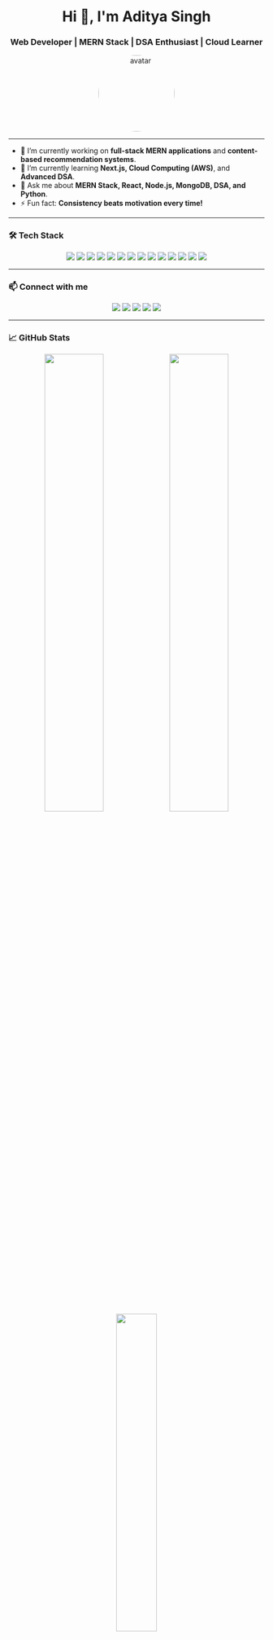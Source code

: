 <h1 align="center">Hi 👋, I'm Aditya Singh</h1>
<h3 align="center">Web Developer | MERN Stack | DSA Enthusiast | Cloud Learner</h3>

<p align="center">
  <img src="https://avatars.githubusercontent.com/u/your-github-user-id?v=4" width="150" style="border-radius:50%;" alt="avatar"/>
</p>

---

- 🔭 I’m currently working on **full-stack MERN applications** and **content-based recommendation systems**.
- 🌱 I’m currently learning **Next.js, Cloud Computing (AWS)**, and **Advanced DSA**.
- 💬 Ask me about **MERN Stack, React, Node.js, MongoDB, DSA, and Python**.
- ⚡ Fun fact: **Consistency beats motivation every time!**

---

### 🛠 Tech Stack
<p align="center">
  <img src="https://img.shields.io/badge/C++-00599C?style=for-the-badge&logo=cplusplus&logoColor=white"/>
  <img src="https://img.shields.io/badge/C-00599C?style=for-the-badge&logo=c&logoColor=white"/>
  <img src="https://img.shields.io/badge/Python-3776AB?style=for-the-badge&logo=python&logoColor=white"/>
  <img src="https://img.shields.io/badge/JavaScript-F7DF1E?style=for-the-badge&logo=javascript&logoColor=black"/>
  <img src="https://img.shields.io/badge/React-61DAFB?style=for-the-badge&logo=react&logoColor=black"/>
  <img src="https://img.shields.io/badge/Node.js-339933?style=for-the-badge&logo=nodedotjs&logoColor=white"/>
  <img src="https://img.shields.io/badge/Next.js-000000?style=for-the-badge&logo=nextdotjs&logoColor=white"/>
  <img src="https://img.shields.io/badge/Bootstrap-563D7C?style=for-the-badge&logo=bootstrap&logoColor=white"/>
  <img src="https://img.shields.io/badge/TailwindCSS-06B6D4?style=for-the-badge&logo=tailwindcss&logoColor=white"/>
  <img src="https://img.shields.io/badge/MongoDB-47A248?style=for-the-badge&logo=mongodb&logoColor=white"/>
  <img src="https://img.shields.io/badge/MySQL-4479A1?style=for-the-badge&logo=mysql&logoColor=white"/>
  <img src="https://img.shields.io/badge/REST%20APIs-000000?style=for-the-badge&logo=rest&logoColor=white"/>
  <img src="https://img.shields.io/badge/Git-F05032?style=for-the-badge&logo=git&logoColor=white"/>
  <img src="https://img.shields.io/badge/Postman-FF6C37?style=for-the-badge&logo=postman&logoColor=white"/>
</p>

---

### 📫 Connect with me
<p align="center">
  <a href="mailto:2k22.csds.32859@gmail.com"><img src="https://img.shields.io/badge/Email-D14836?style=for-the-badge&logo=gmail&logoColor=white"/></a>
  <a href="https://www.linkedin.com/in/your-linkedin-id/"><img src="https://img.shields.io/badge/LinkedIn-0A66C2?style=for-the-badge&logo=linkedin&logoColor=white"/></a>
  <a href="https://leetcode.com/your-leetcode-id/"><img src="https://img.shields.io/badge/LeetCode-FFA116?style=for-the-badge&logo=leetcode&logoColor=white"/></a>
  <a href="https://hackerrank.com/your-hackerrank-id"><img src="https://img.shields.io/badge/HackerRank-2EC866?style=for-the-badge&logo=hackerrank&logoColor=white"/></a>
  <a href="https://your-portfolio-link.com/"><img src="https://img.shields.io/badge/Portfolio-12100E?style=for-the-badge&logo=githubpages&logoColor=white"/></a>
</p>

---

### 📈 GitHub Stats
<p align="center">
  <img src="https://github-readme-stats.vercel.app/api?username=your-github-username&show_icons=true&theme=github_dark" width="48%" />
  <img src="https://github-readme-streak-stats.herokuapp.com/?user=your-github-username&theme=github-dark-blue" width="48%" />
</p>

<p align="center">
  <img src="https://github-readme-stats.vercel.app/api/top-langs/?username=your-github-username&layout=compact&theme=github_dark" width="40%" />
</p>

---

### 🏆 Achievements
- Solved **500+ DSA problems** across coding platforms.
- **400+ LeetCode problems** solved.
- **5⭐** in Problem Solving and **5⭐** in Python on **HackerRank**.
- Completed **AWS APAC Solutions Architecture Simulation** by Forage.

---

> "Consistency beats motivation every time."

---

